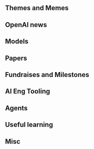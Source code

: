 ## Themes and Memes


## OpenAI news

## Models

## Papers

## Fundraises and Milestones

## AI Eng Tooling

## Agents


## Useful learning


## Misc

